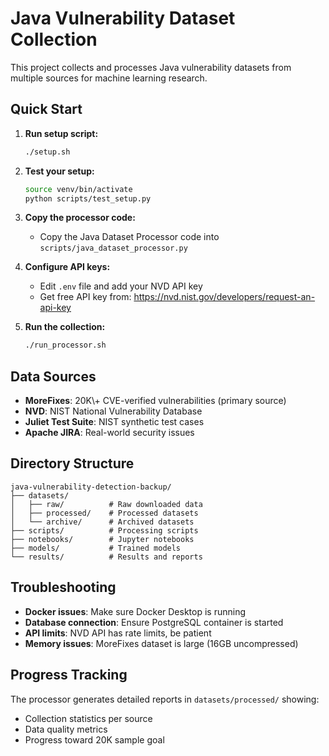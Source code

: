 # Java Vulnerability Dataset Collection

This project collects and processes Java vulnerability datasets from multiple sources for machine learning research.

## Quick Start

1. **Run setup script:**
   ```bash
   ./setup.sh
   ```

2. **Test your setup:**
   ```bash
   source venv/bin/activate
   python scripts/test_setup.py
   ```

3. **Copy the processor code:**
   - Copy the Java Dataset Processor code into `scripts/java_dataset_processor.py`

4. **Configure API keys:**
   - Edit `.env` file and add your NVD API key
   - Get free API key from: https://nvd.nist.gov/developers/request-an-api-key

5. **Run the collection:**
   ```bash
   ./run_processor.sh
   ```

## Data Sources

- **MoreFixes**: 20K\\+ CVE-verified vulnerabilities (primary source)
- **NVD**: NIST National Vulnerability Database
- **Juliet Test Suite**: NIST synthetic test cases
- **Apache JIRA**: Real-world security issues

## Directory Structure

```
java-vulnerability-detection-backup/
├── datasets/
│   ├── raw/          # Raw downloaded data
│   ├── processed/    # Processed datasets
│   └── archive/      # Archived datasets
├── scripts/          # Processing scripts
├── notebooks/        # Jupyter notebooks
├── models/           # Trained models
└── results/          # Results and reports
```

## Troubleshooting

- **Docker issues**: Make sure Docker Desktop is running
- **Database connection**: Ensure PostgreSQL container is started
- **API limits**: NVD API has rate limits, be patient
- **Memory issues**: MoreFixes dataset is large (16GB uncompressed)

## Progress Tracking

The processor generates detailed reports in `datasets/processed/` showing:
- Collection statistics per source
- Data quality metrics
- Progress toward 20K sample goal
